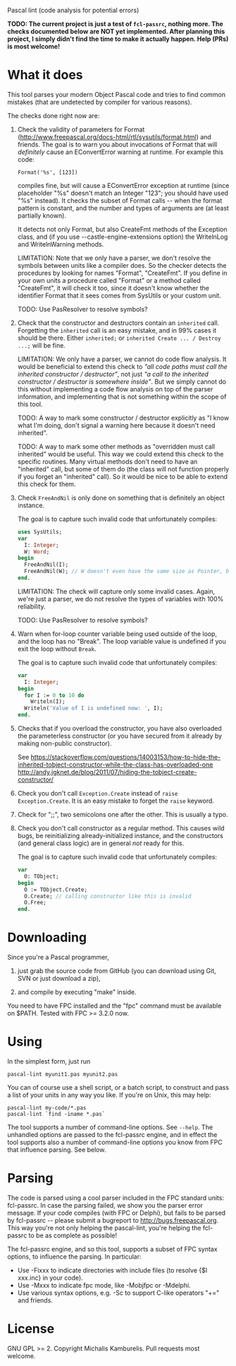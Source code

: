 Pascal lint (code analysis for potential errors)

**TODO: The current project is just a test of `fcl-passrc`, nothing more. The checks documented below are NOT yet implemented. After planning this project, I simply didn't find the time to make it actually happen. Help (PRs) is most welcome!**

# What it does

This tool parses your modern Object Pascal code and tries to find common mistakes (that are undetected by compiler for various reasons).

The checks done right now are:

1. Check the validity of parameters for Format (http://www.freepascal.org/docs-html/rtl/sysutils/format.html) and friends. The goal is to warn you about invocations of Format that will *definitely* cause an EConvertError warning at runtime. For example this code:

    ```
    Format('%s', [123])
    ```

    compiles fine, but will cause a EConvertError exception at runtime (since placeholder "%s" doesn't match an Integer "123"; you should have used "%s" instead). It checks the subset of Format calls -- when the format pattern is constant, and the number and types of arguments are (at least partially known).

    It detects not only Format, but also CreateFmt methods of the Exception class, and (if you use --castle-engine-extensions option) the WritelnLog and WritelnWarning methods.

    LIMITATION: Note that we only have a parser, we don't resolve the symbols between units like a compiler does. So the checker detects the procedures by looking for names "Format", "CreateFmt". If you define in your own units a procedure called "Format" or a method called "CreateFmt", it will check it too, since it doesn't know whether the identifier Format that it sees comes from SysUtils or your custom unit.

    TODO: Use PasResolver to resolve symbols?

2. Check that the constructor and destructors contain an `inherited` call. Forgetting the `inherited` call is an easy mistake, and in 99% cases it should be there. Either `inherited;` or `inherited Create ... / Destroy ...;` will be fine.

    LIMITATION: We only have a parser, we cannot do code flow analysis. It would be beneficial to extend this check to _"all code paths must call the inherited constructor / destructor"_, not just _"a call to the inherited constructor / destructor is somewhere inside"_. But we simply cannot do this without implementing a code flow analysis on top of the parser information, and implementing that is not something within the scope of this tool.

    TODO: A way to mark some constructor / destructor explicitly as "I know what I'm doing, don't signal a warning here because it doesn't need inherited".

    TODO: A way to mark some other methods as "overridden must call inherited" would be useful. This way we could extend this check to the specific routines. Many virtual methods don't need to have an "inherited" call, but some of them do (the class will not function properly if you forget an "inherited" call). So it would be nice to be able to extend this check for them.

3. Check `FreeAndNil` is only done on something that is definitely an object instance.

    The goal is to capture such invalid code that unfortunately compiles:

    ```pascal
    uses SysUtils;
    var
      I: Integer;
      W: Word;
    begin
      FreeAndNil(I);
      FreeAndNil(W); // W doesn't even have the same size as Pointer, but stupid FreeAndNil still compiles!
    end.
    ```

    LIMITATION: The check will capture only some invalid cases. Again, we're just a parser, we do not resolve the types of variables with 100% reliability.

    TODO: Use PasResolver to resolve symbols?

4. Warn when for-loop counter variable being used outside of the loop, and the loop has no "Break". The loop variable value is undefined if you exit the loop without `Break`.

    The goal is to capture such invalid code that unfortunately compiles:

    ```pascal
    var
      I: Integer;
    begin
      for I := 0 to 10 do
        Writeln(I);
      Writeln('Value of I is undefined now: ', I);
    end.
    ```

5. Checks that if you overload the constructor, you have also overloaded the parameterless constructor (or you have secured from it already by making non-public constructor).

    See
    https://stackoverflow.com/questions/14003153/how-to-hide-the-inherited-tobject-constructor-while-the-class-has-overloaded-one
    http://andy.jgknet.de/blog/2011/07/hiding-the-tobject-create-constructor/

6. Check you don't call `Exception.Create` instead of `raise Exception.Create`. It is an easy mistake to forget the `raise` keyword.

7. Check for ";;", two semicolons one after the other. This is usually a typo.

8. Check you don't call constructor as a regular method. This causes wild bugs, be reinitializing already-initialized instance, and the constructors (and general class logic) are in general *not* ready for this.

    The goal is to capture such invalid code that unfortunately compiles:

    ```pascal
    var
      O: TObject;
    begin
      O := TObject.Create;
      O.Create; // calling constructor like this is invalid
      O.Free;
    end.
    ```

# Downloading

Since you're a Pascal programmer,

1. just grab the source code from GitHub (you can download using Git, SVN or just download a zip),

2. and compile by executing "make" inside.

You need to have FPC installed and the "fpc" command must be available on $PATH. Tested with FPC >= 3.2.0 now.

# Using

In the simplest form, just run

```
pascal-lint myunit1.pas myunit2.pas
```

You can of course use a shell script, or a batch script, to construct and pass a list of your units in any way you like. If you're on Unix, this may help:

```
pascal-lint my-code/*.pas
pascal-lint `find -iname *.pas`
```

The tool supports a number of command-line options. See `--help`. The unhandled options are passed to the fcl-passrc engine, and in effect the tool supports also a number of command-line options you know from FPC that influence parsing. See below.

# Parsing

The code is parsed using a cool parser included in the FPC standard units: fcl-passrc. In case the parsing failed, we show you the parser error message. If your code compiles (with FPC or Delphi), but fails to be parsed by fcl-passrc -- please submit a bugreport to http://bugs.freepascal.org. This way you're not only helping the pascal-lint, you're helping the fcl-passrc to be as complete as possible!

The fcl-passrc engine, and so this tool, supports a subset of FPC syntax options, to influence the parsing. In particular:

- Use -Fixxx to indicate directories with include files (to resolve {$I xxx.inc} in your code).
- Use -Mxxx to indicate fpc mode, like -Mobjfpc or -Mdelphi.
- Use various syntax options, e.g. -Sc to support C-like operators "+=" and friends.

# License

GNU GPL >= 2.
Copyright Michalis Kamburelis.
Pull requests most welcome.
